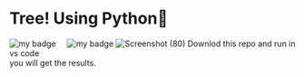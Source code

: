 # Tree! Using Python🌳
![my badge](https://img.shields.io/badge/Made%20with-Html&Css-blue?style=for-the-badge&logo=python)  &nbsp;  &nbsp; ![my badge](https://img.shields.io/github/last-commit/Shubh99992/Restaurent-website?style=for-the-badge)
![Screenshot (80)](https://github.com/Shubh99992/Tree/assets/105529358/a56f0209-3fe8-4adc-a4ad-716e04cc346c)
Downlod this repo and run in vs code\
you will get the results.

